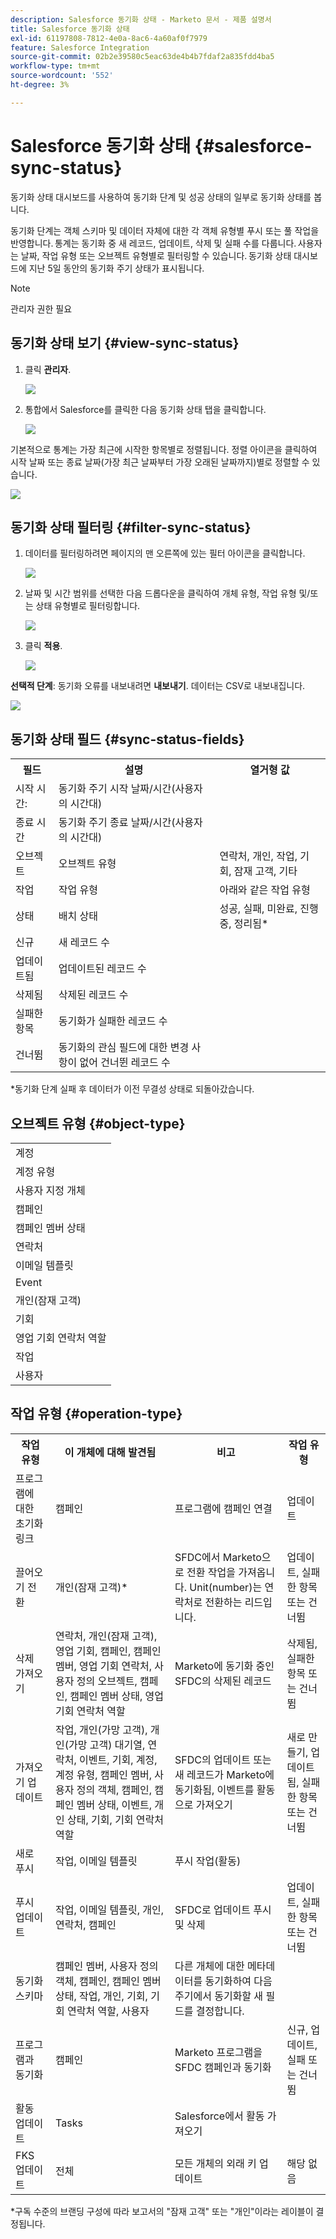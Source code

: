 ```yaml
---
description: Salesforce 동기화 상태 - Marketo 문서 - 제품 설명서
title: Salesforce 동기화 상태
exl-id: 61197808-7812-4e0a-8ac6-4a60af0f7979
feature: Salesforce Integration
source-git-commit: 02b2e39580c5eac63de4b4b7fdaf2a835fdd4ba5
workflow-type: tm+mt
source-wordcount: '552'
ht-degree: 3%

---
```


# Salesforce 동기화 상태 {#salesforce-sync-status}

동기화 상태 대시보드를 사용하여 동기화 단계 및 성공 상태의 일부로 동기화 상태를 봅니다.

동기화 단계는 객체 스키마 및 데이터 자체에 대한 각 객체 유형별 푸시 또는 풀 작업을 반영합니다. 통계는 동기화 중 새 레코드, 업데이트, 삭제 및 실패 수를 다룹니다. 사용자는 날짜, 작업 유형 또는 오브젝트 유형별로 필터링할 수 있습니다. 동기화 상태 대시보드에 지난 5일 동안의 동기화 주기 상태가 표시됩니다.

>[!NOTE]
>
>관리자 권한 필요

## 동기화 상태 보기 {#view-sync-status}

1. 클릭 **관리자**.

   ![](assets/salesforce-sync-status-1.png)

1. 통합에서 Salesforce를 클릭한 다음 동기화 상태 탭을 클릭합니다.

   ![](assets/salesforce-sync-status-2.png)

기본적으로 통계는 가장 최근에 시작한 항목별로 정렬됩니다. 정렬 아이콘을 클릭하여 시작 날짜 또는 종료 날짜(가장 최근 날짜부터 가장 오래된 날짜까지)별로 정렬할 수 있습니다.

![](assets/salesforce-sync-status-3.png)

## 동기화 상태 필터링 {#filter-sync-status}

1. 데이터를 필터링하려면 페이지의 맨 오른쪽에 있는 필터 아이콘을 클릭합니다.

   ![](assets/salesforce-sync-status-4.png)

1. 날짜 및 시간 범위를 선택한 다음 드롭다운을 클릭하여 개체 유형, 작업 유형 및/또는 상태 유형별로 필터링합니다.

   ![](assets/salesforce-sync-status-5.png)

1. 클릭 **적용**.

   ![](assets/salesforce-sync-status-6.png)

**선택적 단계**: 동기화 오류를 내보내려면 **내보내기**. 데이터는 CSV로 내보내집니다.

![](assets/salesforce-sync-status-7.png)

## 동기화 상태 필드 {#sync-status-fields}

<table> 
 <colgroup> 
  <col> 
  <col> 
  <col> 
 </colgroup> 
 <tbody> 
  <tr> 
   <th>필드</th> 
   <th>설명</th> 
   <th>열거형 값</th> 
  </tr> 
  <tr> 
   <td colspan="1">시작 시간:</td> 
   <td colspan="1">동기화 주기 시작 날짜/시간(사용자의 시간대)</td> 
   <td colspan="1"></td> 
  </tr>  
  <tr> 
   <td colspan="1">종료 시간</td> 
   <td colspan="1">동기화 주기 종료 날짜/시간(사용자의 시간대)</td> 
   <td colspan="1"></td> 
  </tr> 
  <tr> 
   <td colspan="1">오브젝트</td> 
   <td colspan="1">오브젝트 유형</td> 
   <td colspan="1">연락처, 개인, 작업, 기회, 잠재 고객, 기타</td> 
  </tr>  
  <tr> 
   <td colspan="1">작업</td> 
   <td colspan="1">작업 유형</td> 
   <td colspan="1">아래와 같은 작업 유형</td> 
  </tr>  
  <tr> 
   <td colspan="1">상태</td> 
   <td colspan="1">배치 상태</td> 
   <td colspan="1">성공, 실패, 미완료, 진행 중, 정리됨*</td> 
  </tr>
  <tr> 
   <td colspan="1">신규</td> 
   <td colspan="1">새 레코드 수</td> 
   <td colspan="1"></td> 
  </tr>  
  <tr> 
   <td colspan="1">업데이트됨</td> 
   <td colspan="1">업데이트된 레코드 수</td> 
   <td colspan="1"></td> 
  </tr>  
  <tr> 
   <td colspan="1">삭제됨</td> 
   <td colspan="1">삭제된 레코드 수</td> 
   <td colspan="1"></td> 
  </tr> 
  <tr> 
   <td colspan="1">실패한 항목</td> 
   <td colspan="1">동기화가 실패한 레코드 수</td> 
   <td colspan="1"><br></td> 
  </tr>  
  <tr> 
   <td colspan="1">건너뜀</td> 
   <td colspan="1">동기화의 관심 필드에 대한 변경 사항이 없어 건너뛴 레코드 수</td> 
   <td colspan="1"></td> 
  </tr>  
 </tbody> 
</table>

&#42;동기화 단계 실패 후 데이터가 이전 무결성 상태로 되돌아갔습니다.

## 오브젝트 유형 {#object-type}

<table> 
 <colgroup> 
  <col> 
 </colgroup> 
 <tbody> 
  <tr> 
   <td colspan="1">계정</td> 
  </tr>  
  <tr> 
   <td colspan="1">계정 유형</td> 
  </tr> 
  <tr> 
   <td colspan="1">사용자 지정 개체</td> 
  </tr>  
  <tr> 
   <td colspan="1">캠페인</td> 
  </tr>  
  <tr> 
   <td colspan="1">캠페인 멤버 상태</td> 
  </tr>
  <tr> 
   <td colspan="1">연락처</td> 
  </tr>  
  <tr> 
   <td colspan="1">이메일 템플릿</td> 
  </tr>  
  <tr> 
   <td colspan="1">Event</td> 
  </tr> 
  <tr> 
   <td colspan="1">개인(잠재 고객)</td> 
  </tr>  
  <tr> 
   <td colspan="1">기회</td> 
  </tr>  
  <tr> 
   <td colspan="1">영업 기회 연락처 역할</td> 
  </tr>  
  <tr> 
   <td colspan="1">작업</td> 
  </tr>  
  <tr> 
   <td colspan="1">사용자</td> 
  </tr>  
 </tbody> 
</table>

## 작업 유형 {#operation-type}

<table> 
 <colgroup> 
  <col> 
  <col> 
  <col>
  <col> 
 </colgroup> 
 <tbody> 
  <tr> 
   <th>작업 유형</th> 
   <th>이 개체에 대해 발견됨</th> 
   <th>비고</th> 
   <th>작업 유형</th>
  </tr> 
  <tr> 
   <td colspan="1">프로그램에 대한 초기화 링크</td> 
   <td colspan="1">캠페인</td> 
   <td colspan="1">프로그램에 캠페인 연결</td> 
   <td colspan="1">업데이트</td>
  </tr>  
  <tr> 
   <td colspan="1">끌어오기 전환</td> 
   <td colspan="1">개인(잠재 고객)*</td> 
   <td colspan="1">SFDC에서 Marketo으로 전환 작업을 가져옵니다. Unit(number)는 연락처로 전환하는 리드입니다.</td> 
   <td colspan="1">업데이트, 실패한 항목 또는 건너뜀</td>
  </tr> 
  <tr> 
   <td colspan="1">삭제 가져오기</td> 
   <td colspan="1">연락처, 개인(잠재 고객), 영업 기회, 캠페인, 캠페인 멤버, 영업 기회 연락처, 사용자 정의 오브젝트, 캠페인, 캠페인 멤버 상태, 영업 기회 연락처 역할</td> 
   <td colspan="1">Marketo에 동기화 중인 SFDC의 삭제된 레코드</td> 
   <td colspan="1">삭제됨, 실패한 항목 또는 건너뜀</td>
  </tr>  
  <tr> 
   <td colspan="1">가져오기 업데이트</td> 
   <td colspan="1">작업, 개인(가망 고객), 개인(가망 고객) 대기열, 연락처, 이벤트, 기회, 계정, 계정 유형, 캠페인 멤버, 사용자 정의 객체, 캠페인, 캠페인 멤버 상태, 이벤트, 개인 상태, 기회, 기회 연락처 역할</td> 
   <td colspan="1">SFDC의 업데이트 또는 새 레코드가 Marketo에 동기화됨, 이벤트를 활동으로 가져오기</td> 
   <td colspan="1">새로 만들기, 업데이트됨, 실패한 항목 또는 건너뜀</td>
  </tr>  
  <tr> 
   <td colspan="1">새로 푸시</td> 
   <td colspan="1">작업, 이메일 템플릿</td> 
   <td colspan="1">푸시 작업(활동)</td> 
   <td colspan="1"></td>
  </tr>
  <tr> 
   <td colspan="1">푸시 업데이트</td> 
   <td colspan="1">작업, 이메일 템플릿, 개인, 연락처, 캠페인</td> 
   <td colspan="1">SFDC로 업데이트 푸시 및 삭제</td> 
   <td colspan="1">업데이트, 실패한 항목 또는 건너뜀</td>
  </tr>  
  <tr> 
   <td colspan="1">동기화 스키마</td> 
   <td colspan="1">캠페인 멤버, 사용자 정의 객체, 캠페인, 캠페인 멤버 상태, 작업, 개인, 기회, 기회 연락처 역할, 사용자</td> 
   <td colspan="1">다른 개체에 대한 메타데이터를 동기화하여 다음 주기에서 동기화할 새 필드를 결정합니다.</td> 
   <td colspan="1"></td>
  </tr>  
  <tr> 
   <td colspan="1">프로그램과 동기화</td> 
   <td colspan="1">캠페인</td> 
   <td colspan="1">Marketo 프로그램을 SFDC 캠페인과 동기화</td> 
   <td colspan="1">신규, 업데이트, 실패 또는 건너뜀</td>
  </tr> 
  <tr> 
   <td colspan="1">활동 업데이트</td> 
   <td colspan="1">Tasks</td> 
   <td colspan="1">Salesforce에서 활동 가져오기</td> 
   <td colspan="1"></td>
  </tr>  
  <tr> 
   <td colspan="1">FKS 업데이트</td> 
   <td colspan="1">전체</td> 
   <td colspan="1">모든 개체의 외래 키 업데이트</td> 
   <td colspan="1">해당 없음</td>
  </tr>  
 </tbody> 
</table>

&#42;구독 수준의 브랜딩 구성에 따라 보고서의 &quot;잠재 고객&quot; 또는 &quot;개인&quot;이라는 레이블이 결정됩니다.
